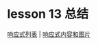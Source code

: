 # lesson 13 总结
[响应式列表](http://htmlpreview.github.io/?https://github.com/rocwangv/html5-learning/blob/master/lesson13/index.html)
 | [响应式内容和图片](http://htmlpreview.github.io/?https://github.com/rocwangv/html5-learning/blob/master/lesson13/responsive-img.html)

